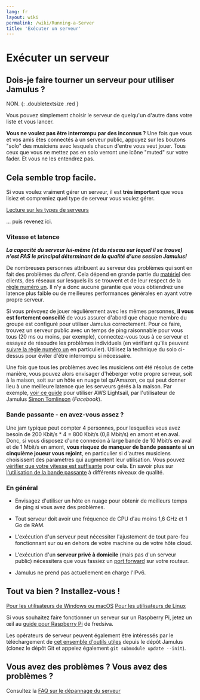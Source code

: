 ```yaml
---
lang: fr
layout: wiki
permalink: /wiki/Running-a-Server
title: 'Exécuter un serveur'
---
```


# Exécuter un serveur

## Dois-je faire tourner un serveur pour utiliser Jamulus ?

NON.
 {: .doubletextsize .red }


Vous pouvez simplement choisir le serveur de quelqu'un d'autre dans votre liste et vous lancer.

**Vous ne voulez pas être interrompu par des inconnus ?** Une fois que vous et vos amis êtes connectés à un serveur public, appuyez sur les boutons "solo" des musiciens avec lesquels chacun d'entre vous veut jouer. Tous ceux que vous ne mettez pas en solo verront une icône "muted" sur votre fader. Et vous ne les entendrez pas.

## Cela semble trop facile.

Si vous voulez vraiment gérer un serveur, il est **très important** que vous lisiez et compreniez quel type de serveur vous voulez gérer.

<div class="fx-row fx-row-start-xs button-container">
  <a href="Choosing-a-Server-Type" class="button fx-col-100-xs" target="_blank" rel="noopener noreferrer">Lecture sur les types de serveurs</a>
</div>

... puis revenez ici.

### Vitesse et latence

**_La capacité du serveur lui-même (et du réseau sur lequel il se trouve) n'est PAS le principal déterminant de la qualité d'une session Jamulus!_**

De nombreuses personnes attribuent au serveur des problèmes qui sont en fait des problèmes du _client_. Cela dépend en grande partie du [matériel](Hardware-Setup) des clients, des réseaux sur lesquels ils se trouvent et de leur respect de la [règle numéro un](Getting-Started#having-trouble-cant-keep-in-time). Il n'y a donc aucune garantie que vous obtiendrez une latence plus faible ou de meilleures performances générales en ayant votre propre serveur.

Si vous prévoyez de jouer régulièrement avec les mêmes personnes, **il vous est fortement conseillé** de vous assurer d'abord que chaque membre du groupe est configuré pour utiliser Jamulus correctement. Pour ce faire, trouvez un serveur public avec un temps de ping raisonnable pour vous tous (20 ms ou moins, par exemple), connectez-vous tous à ce serveur et essayez de résoudre les problèmes individuels (en vérifiant qu'ils peuvent [suivre la règle numéro un](Getting-Started#having-trouble-cant-keep-in-time) en particulier). Utilisez la technique du solo ci-dessus pour éviter d'être interrompu si nécessaire.

Une fois que tous les problèmes avec les musiciens ont été résolus de cette manière, vous pouvez alors envisager d'héberger votre propre serveur, soit à la maison, soit sur un hôte en nuage tel qu'Amazon, ce qui peut donner lieu à une meilleure latence que les serveurs gérés à la maison. Par exemple, [voir ce guide](https://www.facebook.com/notes/jamulus-worldjam/howto-idiots-guide-to-installing-or-upgrading-a-jamulus-server-on-amazon-aws-lig/818091045662521/) pour utiliser AWS Lightsail, par l'utilisateur de Jamulus [Simon Tomlinson](https://www.facebook.com/simon.james.tomlinson?eid=ARBQoY3KcZAtS3pGdLJuqvQTeRSOo4gHdQZT7nNzOt1oPMGgZ4_3GERe-rOyH5PxsSHVYYXjWwcqd71a) (_Facebook_).

### Bande passante - en avez-vous assez ?

Une jam typique peut compter 4 personnes, pour lesquelles vous avez besoin de 200 Kbit/s * 4 = 800 Kbit/s (0,8 Mbit/s) en amont et en aval. Donc, si vous disposez d'une connexion à large bande de 10 Mbit/s en aval et de 1 Mbit/s en amont, **vous risquez de manquer de bande passante si un cinquième joueur vous rejoint**, en particulier si d'autres musiciens choisissent des paramètres qui augmentent leur utilisation. Vous pouvez [vérifier que votre vitesse est suffisante](https://fast.com) pour cela. En savoir plus sur [l'utilisation de la bande passante](Network-Requirements) à différents niveaux de qualité.

### En général

- Envisagez d'utiliser un hôte en nuage pour obtenir de meilleurs temps de ping si vous avez des problèmes.

- Tout serveur doit avoir une fréquence de CPU d'au moins 1,6 GHz et 1 Go de RAM.

- L'exécution d'un serveur peut nécessiter l'ajustement de tout pare-feu fonctionnant sur ou en dehors de votre machine ou de votre hôte cloud.

- L'exécution d'un **serveur privé à domicile** (mais pas d'un serveur public) nécessitera que vous fassiez un [port forward](Running-a-Private-Server) sur votre routeur.

- Jamulus ne prend pas actuellement en charge l'IPv6.


## Tout va bien ? Installez-vous !

<div class="fx-row fx-row-start-xs button-container">
    <a href="Server-Win-Mac" class="button fx-col-100-xs">Pour les utilisateurs de Windows ou macOS</a>
    <a href="Server-Linux" class="button fx-col-100-xs">Pour les utilisateurs de Linux</a>
</div>

Si vous souhaitez faire fonctionner un serveur sur un Raspberry Pi, jetez un œil au [guide pour Raspberry Pi](/kb/2020/03/28/Server-Rpi.html) de fredsiva.

Les opérateurs de serveur peuvent également être intéressés par le téléchargement de [cet ensemble d'outils utiles](https://github.com/jamulussoftware/jamulus/tree/master/tools) depuis le dépôt Jamulus (clonez le dépôt Git et appelez également `git submodule update --init`).

## Vous avez des problèmes ? Vous avez des problèmes ?

Consultez la [FAQ sur le dépannage du serveur](Server-Troubleshooting)
